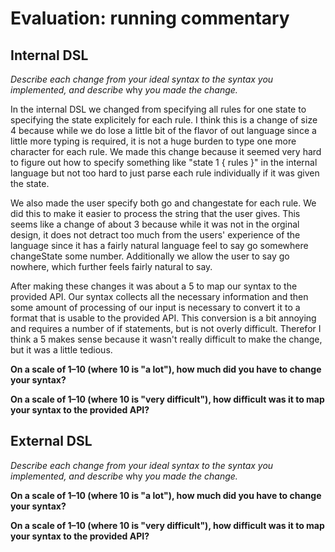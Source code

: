 # Evaluation: running commentary

## Internal DSL

_Describe each change from your ideal syntax to the syntax you implemented, and
describe_ why _you made the change._

In the internal DSL we changed from specifying all rules for one state to specifying
the state explicitely for each rule.  I think this is a change of size 4 because
while we do lose a little bit of the flavor of out language since a little more
typing is required, it is not a huge burden to type one more character for each
rule.  We made this change because it seemed very hard to figure out how to
specify something like "state 1 { rules }" in the internal language but not too
hard to just parse each rule individually if it was given the state.

We also made the user specify both go and changestate for each rule. We did this to
make it easier to process the string that the user gives. This seems like a change
of about 3 because while it was not in the orginal design, it does not detract 
too much from the users' experience of the language since it has a
fairly natural language feel to say go somewhere changeState some number.
Additionally we allow the user to say go nowhere, which further feels fairly
natural to say.

After making these changes it was about a 5 to map our syntax to the provided API.
Our syntax collects all the necessary information and then some amount of processing
of our input is necessary to convert it to a format that is usable to the provided
API.  This conversion is a bit annoying and requires a number of if statements,
but is not overly difficult.  Therefor I think a 5 makes sense because it wasn't
really difficult to make the change, but it was a little tedious.

**On a scale of 1–10 (where 10 is "a lot"), how much did you have to change your syntax?**

**On a scale of 1–10 (where 10 is "very difficult"), how difficult was it to map your syntax to the provided API?**

## External DSL

_Describe each change from your ideal syntax to the syntax you implemented, and
describe_ why _you made the change._

**On a scale of 1–10 (where 10 is "a lot"), how much did you have to change your syntax?**

**On a scale of 1–10 (where 10 is "very difficult"), how difficult was it to map your syntax to the provided API?**
